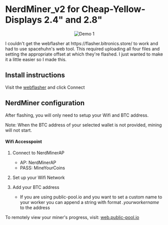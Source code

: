 # NerdMiner_v2 for Cheap-Yellow-Displays 2.4" and 2.8"

<p align="center">
  <img src="https://github.com/jpduhen/NerdMiner_v2-Cheap-Yellow-Display/blob/main/img/nmv2.jpg" alt="Demo 1">
</p>
I couldn't get the webflasher at https://flasher.bitronics.store/ to work and had to use spacehuhn's web tool. This required uploading all four files and setting the appropriate offset at which they're flashed. I just wanted to make it a little easier so I made this. 

## Install instructions

Visit the [webflasher](https://jpduhen.github.io/NerdMiner_v2-Cheap-Yellow-Display/flash.html) and click Connect

## NerdMiner configuration

After flashing, you will only need to setup your Wifi and BTC address.

Note: When the BTC address of your selected wallet is not provided, mining will not start.

#### Wifi Accesspoint


1. Connect to NerdMinerAP
   - AP: NerdMinerAP
   - PASS: MineYourCoins
2. Set up your Wifi Network
3. Add your BTC address

   - If you are using public-pool.io and you want to set a custom name to your worker you can append a string with format _.yourworkername_ to the address

To remotely view your miner's progress, visit: [web.public-pool.io](https://web.public-pool.io/#/)

